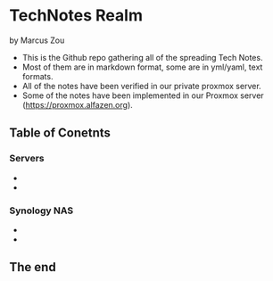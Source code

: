 # TechNotes Realm

by Marcus Zou

- This is the Github repo gathering all of the spreading Tech Notes.
- Most of them are in markdown format, some are in yml/yaml, text formats.
- All of the notes have been verified in our private proxmox server.
- Some of the notes have been implemented in our Proxmox server (https://proxmox.alfazen.org).

## Table of Conetnts

### Servers

-
-

### Synology NAS

-
-

## The end
